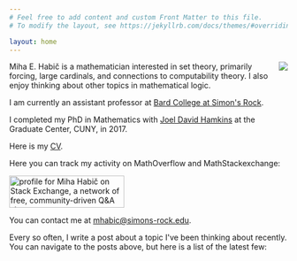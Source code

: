 ```yaml
---
# Feel free to add content and custom Front Matter to this file.
# To modify the layout, see https://jekyllrb.com/docs/themes/#overriding-theme-defaults

layout: home
---
```


<img align="right" src="{{site.url}}/assets/pic.png">
Miha E. Habič is a mathematician interested in set theory, primarily forcing, large cardinals, and connections to computability theory. I also enjoy thinking about other topics in mathematical logic.

I am currently an assistant professor at [Bard College at Simon's Rock](https://simons-rock.edu/).

I completed my PhD in Mathematics with [Joel David Hamkins](http://jdh.hamkins.org/) at the Graduate Center, CUNY, in 2017.

Here is my [CV]({{site.url}}/assets/cv.pdf).

Here you can track my activity on MathOverflow and MathStackexchange:

<a href="https://stackexchange.com/users/511481">
<img src="https://stackexchange.com/users/flair/511481.png" width="208" height="58" alt="profile for Miha Habič on Stack Exchange, a network of free, community-driven Q&amp;A sites" title="profile for Miha Habič on Stack Exchange, a network of free, community-driven Q&amp;A sites">
</a>

You can contact me at <a href='&#109;ailto&#58;&#37;6Dha&#98;&#105;c%&#52;0s&#105;&#37;&#54;D&#37;6Fns-r%6F%63k&#46;e%&#54;&#52;u'>m&#104;&#97;&#98;ic&#64;simo&#110;s-rock&#46;&#101;du</a>.

Every so often, I write a post about a topic I've been thinking about recently. You can navigate to the posts above, but here is a list of the latest few: